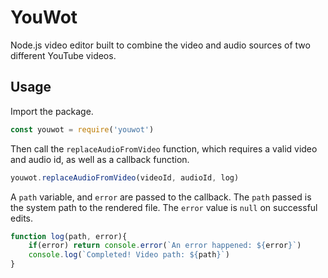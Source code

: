 # YouWot
Node.js video editor built to combine the video and audio sources of two different YouTube videos. 

## Usage
Import the package.
```javascript
const youwot = require('youwot')
```
Then call the `replaceAudioFromVideo` function, which requires a valid video and audio id, as well as a callback function. 
```javascript
youwot.replaceAudioFromVideo(videoId, audioId, log)
```
A `path` variable, and `error` are passed to the callback. The `path` passed is the system path to the rendered file. The `error` value is `null` on successful edits. 
```javascript
function log(path, error){
    if(error) return console.error(`An error happened: ${error}`)
    console.log(`Completed! Video path: ${path}`)
}
```
